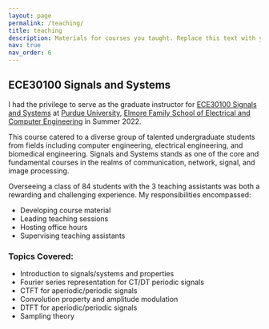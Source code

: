 ```yaml
---
layout: page
permalink: /teaching/
title: teaching
description: Materials for courses you taught. Replace this text with your description.
nav: true
nav_order: 6
---
```


## ECE30100 Signals and Systems

I had the privilege to serve as the graduate instructor for [ECE30100 Signals and Systems](https://engineering.purdue.edu/ECE/Academics/Undergraduates/UGO/AboutUs/CourseInfo/courseInfo?courseid=33&show=true&type=undergrad) at [Purdue University](https://www.purdue.edu/), [Elmore Family School of Electrical and Computer Engineering](https://engineering.purdue.edu/ECE) in Summer 2022.

This course catered to a diverse group of talented undergraduate students from fields including computer engineering, electrical engineering, and biomedical engineering. Signals and Systems stands as one of the core and fundamental courses in the realms of communication, network, signal, and image processing.

Overseeing a class of 84 students with the 3 teaching assistants was both a rewarding and challenging experience. My responsibilities encompassed:

- Developing course material
- Leading teaching sessions
- Hosting office hours
- Supervising teaching assistants

### Topics Covered:
- Introduction to signals/systems and properties
- Fourier series representation for CT/DT periodic signals
- CTFT for aperiodic/periodic signals
- Convolution property and amplitude modulation
- DTFT for aperiodic/periodic signals
- Sampling theory
